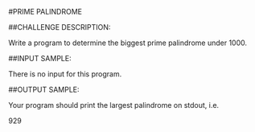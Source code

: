 #PRIME PALINDROME

##CHALLENGE DESCRIPTION:

Write a program to determine the biggest prime palindrome under 1000.

##INPUT SAMPLE:

There is no input for this program.

##OUTPUT SAMPLE:

Your program should print the largest palindrome on stdout, i.e.

929